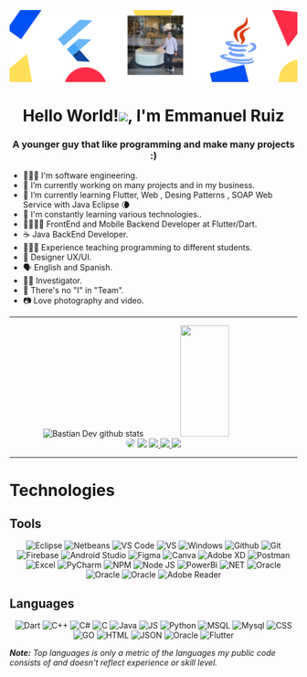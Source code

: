 ![GitHub Header](google_banner.png)

<h1 align="center">Hello World!<img src="https://emoji.gg/assets/emoji/wavegif_1860.gif" width="30px">, I'm Emmanuel Ruiz</h1>
<h3 align="center">A younger guy that like programming and make many projects :) </h3>

- 👨🏻‍💻 I'm software engineering. <br>
- 🔭 I’m currently working on many projects and in my business.<br>
- 🌱 I’m currently learning Flutter, Web , Desing Patterns , SOAP Web Service with Java Eclipse 🌘<br>
- 🧠 I'm constantly learning various technologies.. <br>
- 📱👨🏻‍💻 FrontEnd and Mobile Backend Developer at Flutter/Dart. <br>
- ☕ Java BackEnd Developer. <br>
- 🧑🏻‍🏫 Experience teaching programming to different students.<br>
- 🎨 Designer UX/UI.
- 🗣️ English and Spanish.<br>
- 🕵️‍♂️ Investigator. <br>
- 👥 There's no "I" in "Team".<br>
- 📷 Love photography and video.<br>
<hr>
<!--Skill And More Information--> 
<div align="center">  
  <img width="49%" height="195px" src="https://github-readme-stats.vercel.app/api?username=emmaprofemx&show_icons=true&count_private=true&hide_border=true&title_color=00b3ff&icon_color=00b4ff&text_color=c9d1d9&bg_color=0d1117" alt="Bastian Dev github stats" /> 
  <img width="41%" height="195px" src="https://github-readme-stats.vercel.app/api/top-langs/?username=emmaprofemx&layout=compact&hide_border=true&title_color=00b3ff&text_color=00b4ff&bg_color=0d1117" />
</div> 

<!--Social Media-->  
<div align="center"> 
 <a href="[https://www.youtube.com/@bastndev](https://www.youtube.com/channel/UC0ynUu5Wu3HhvOYAqkcBTZw)" target="_blank"><img src="https://img.shields.io/badge/-youtube-d71e18?style=for-the-badge&logo=youtube&logoColor=white" style="border-radius: 30px"></a> 
<a href="https://www.tiktok.com/@emmaprofemx?lang=es" target="_blank"><img src="https://img.shields.io/badge/TikTok-000?style=for-the-badge&logo=tiktok&logoColor=white" ></a>
 <a href="https://www.instagram.com/emmaprofemx/" target="_blank"><img src="https://img.shields.io/badge/-Instagram-%23E4405F?style=for-the-badge&logo=instagram&logoColor=white"</a> 
 <a href="https://www.linkedin.com/in/emmaprofemx/" target="_blank"><img src="https://img.shields.io/badge/LinkedIn-0077B5?style=for-the-badge&logo=linkedin&logoColor=white"</a> 
<a  href="https://mail.google.com/mail/u/0/?fs=1&tf=cm&source=mailto&to=emmaprofemx@gmail.com"  target="_blank"><img  src="https://img.shields.io/badge/-Email-D02929?style=for-the-badge&logo=gmail&logoColor=white"></a>
   
 </div>


<hr>
<h1 align="left">Technologies</h1>
<h2 align="left">Tools</h2>
<p align="center">
  <img src="https://img.shields.io/badge/Eclipse-FE7A16.svg?style=for-the-badge&logo=Eclipse&logoColor=white" alt="Eclipse">
  <img src="https://img.shields.io/badge/NetBeansIDE-1B6AC6.svg?style=for-the-badge&logo=apache-netbeans-ide&logoColor=white" alt="Netbeans">
  <img src="https://img.shields.io/badge/Visual%20Studio%20Code-0078d7.svg?style=for-the-badge&logo=visual-studio-code&logoColor=white)" alt="VS Code">
  <img src="https://img.shields.io/badge/Visual%20Studio-5C2D91.svg?style=for-the-badge&logo=visual-studio&logoColor=white" alt="VS">
  <img src="https://img.shields.io/badge/Windows-0078D6?style=for-the-badge&logo=windows&logoColor=white" alt="Windows">
  <img src="https://img.shields.io/badge/github-%23121011.svg?style=for-the-badge&logo=github&logoColor=white" alt="Github">
  <img src="https://img.shields.io/badge/git-%23F05033.svg?style=for-the-badge&logo=git&logoColor=white" alt="Git">
  <img src="https://img.shields.io/badge/Firebase-039BE5?style=for-the-badge&logo=Firebase&logoColor=white" alt="Firebase">
  <img src="https://img.shields.io/badge/Android%20Studio-3DDC84.svg?style=for-the-badge&logo=android-studio&logoColor=white" alt="Android Studio">
  <img src="https://img.shields.io/badge/figma-%23F24E1E.svg?style=for-the-badge&logo=figma&logoColor=white" alt="Figma">
  <img src="https://img.shields.io/badge/Canva-%2300C4CC.svg?style=for-the-badge&logo=Canva&logoColor=white" alt="Canva">
  <img src="https://img.shields.io/badge/Adobe%20XD-470137?style=for-the-badge&logo=Adobe%20XD&logoColor=#FF61F6)" alt="Adobe XD">
  <img src="https://img.shields.io/badge/Postman-FF6C37?style=for-the-badge&logo=postman&logoColor=white" alt="Postman">
  <img src="https://img.shields.io/badge/Microsoft_Excel-217346?style=for-the-badge&logo=microsoft-excel&logoColor=white" alt="Excel">
  <img src="https://img.shields.io/badge/pycharm-143?style=for-the-badge&logo=pycharm&logoColor=black&color=black&labelColor=green" alt="PyCharm">
  <img src="https://img.shields.io/badge/NPM-%23CB3837.svg?style=for-the-badge&logo=npm&logoColor=white" alt="NPM">
  <img src="https://img.shields.io/badge/node.js-6DA55F?style=for-the-badge&logo=node.js&logoColor=white" alt="Node JS">
 
  <img src="https://img.shields.io/badge/power_bi-F2C811?style=for-the-badge&logo=powerbi&logoColor=black" alt="PowerBi">
  
  <img src="https://img.shields.io/badge/.NET-5C2D91?style=for-the-badge&logo=.net&logoColor=whitee" alt="NET">
  <img src="https://img.shields.io/badge/vuejs-%2335495e.svg?style=for-the-badge&logo=vuedotjs&logoColor=%234FC08D" alt="Oracle">
  <img src="https://img.shields.io/badge/Oracle-F80000?style=for-the-badge&logo=oracle&logoColor=white" alt="Oracle">
  <img src="https://img.shields.io/badge/apache%20tomcat-%23F8DC75.svg?style=for-the-badge&logo=apache-tomcat&logoColor=black" alt="Oracle">
  <img src="https://img.shields.io/badge/Adobe%20Acrobat%20Reader-EC1C24.svg?style=for-the-badge&logo=Adobe%20Acrobat%20Reader&logoColor=white" alt="Adobe Reader">
</p>
<h2 align="left">Languages</h2>


<p align="center">
 

  <img src="https://img.shields.io/badge/Dart-0175C2?style=for-the-badge&logo=dart&logoColor=white" alt="Dart">
  <img src="https://img.shields.io/badge/c++-%2300599C.svg?style=for-the-badge&logo=c%2B%2B&logoColor=white" alt="C++">
  <img src="https://img.shields.io/badge/c%23-%23239120.svg?style=for-the-badge&logo=csharp&logoColor=white" alt="C#">
  <img src="https://img.shields.io/badge/c-%2300599C.svg?style=for-the-badge&logo=c&logoColor=white" alt="C">
  <img src="https://img.shields.io/badge/java-%23ED8B00.svg?style=for-the-badge&logo=openjdk&logoColor=white" alt="Java">
  <img src="https://img.shields.io/badge/javascript-%23323330.svg?style=for-the-badge&logo=javascript&logoColor=%23F7DF1E" alt="JS">
  <img src="https://img.shields.io/badge/python-3670A0?style=for-the-badge&logo=python&logoColor=ffdd54" alt="Python">
  <img src="https://img.shields.io/badge/Microsoft%20SQL%20Server-CC2927?style=for-the-badge&logo=microsoft%20sql%20server&logoColor=white" alt="MSQL">
  <img src="https://img.shields.io/badge/MySQL-005C84?style=for-the-badge&logo=mysql&logoColor=white" alt="Mysql">
  <img src="https://img.shields.io/badge/CSS3-1572B6?style=for-the-badge&logo=css3&logoColor=white" alt="CSS">
  <img src="https://img.shields.io/badge/Go-00ADD8?style=for-the-badge&logo=go&logoColor=white" alt="GO">
  <img src="https://img.shields.io/badge/HTML5-E34F26?style=for-the-badge&logo=html5&logoColor=white" alt="HTML">
  <img src="https://img.shields.io/badge/json-5E5C5C?style=for-the-badge&logo=json&logoColor=white" alt="JSON">
  <img src="https://img.shields.io/badge/Oracle-F80000?style=for-the-badge&logo=oracle&logoColor=white" alt="Oracle">
  <img src="https://img.shields.io/badge/Flutter-%2302569B.svg?style=for-the-badge&logo=Flutter&logoColor=white" alt="Flutter">
</p>


<i><b>Note:</b> Top languages is only a metric of the languages my public code consists of and doesn't reflect experience or skill level.</i>







